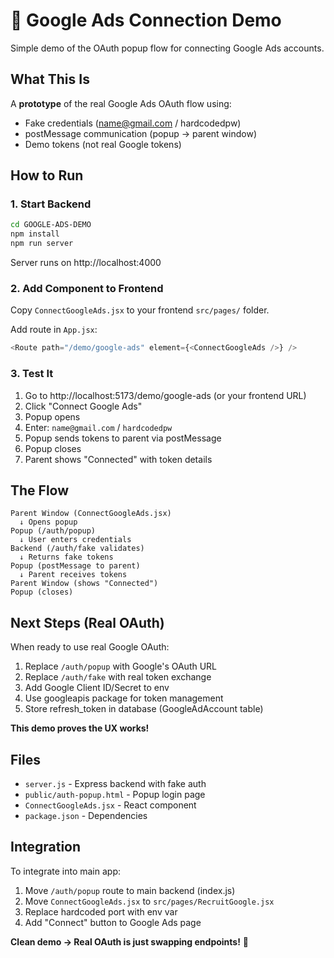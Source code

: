 # 🚀 Google Ads Connection Demo

Simple demo of the OAuth popup flow for connecting Google Ads accounts.

## What This Is

A **prototype** of the real Google Ads OAuth flow using:
- Fake credentials (name@gmail.com / hardcodedpw)
- postMessage communication (popup → parent window)
- Demo tokens (not real Google tokens)

## How to Run

### 1. Start Backend
```bash
cd GOOGLE-ADS-DEMO
npm install
npm run server
```

Server runs on http://localhost:4000

### 2. Add Component to Frontend

Copy `ConnectGoogleAds.jsx` to your frontend `src/pages/` folder.

Add route in `App.jsx`:
```javascript
<Route path="/demo/google-ads" element={<ConnectGoogleAds />} />
```

### 3. Test It

1. Go to http://localhost:5173/demo/google-ads (or your frontend URL)
2. Click "Connect Google Ads"
3. Popup opens
4. Enter: `name@gmail.com` / `hardcodedpw`
5. Popup sends tokens to parent via postMessage
6. Popup closes
7. Parent shows "Connected" with token details

## The Flow

```
Parent Window (ConnectGoogleAds.jsx)
  ↓ Opens popup
Popup (/auth/popup)
  ↓ User enters credentials
Backend (/auth/fake validates)
  ↓ Returns fake tokens
Popup (postMessage to parent)
  ↓ Parent receives tokens
Parent Window (shows "Connected")
Popup (closes)
```

## Next Steps (Real OAuth)

When ready to use real Google OAuth:

1. Replace `/auth/popup` with Google's OAuth URL
2. Replace `/auth/fake` with real token exchange
3. Add Google Client ID/Secret to env
4. Use googleapis package for token management
5. Store refresh_token in database (GoogleAdAccount table)

**This demo proves the UX works!**

## Files

- `server.js` - Express backend with fake auth
- `public/auth-popup.html` - Popup login page
- `ConnectGoogleAds.jsx` - React component
- `package.json` - Dependencies

## Integration

To integrate into main app:

1. Move `/auth/popup` route to main backend (index.js)
2. Move `ConnectGoogleAds.jsx` to `src/pages/RecruitGoogle.jsx`
3. Replace hardcoded port with env var
4. Add "Connect" button to Google Ads page

**Clean demo → Real OAuth is just swapping endpoints!** 🎯

